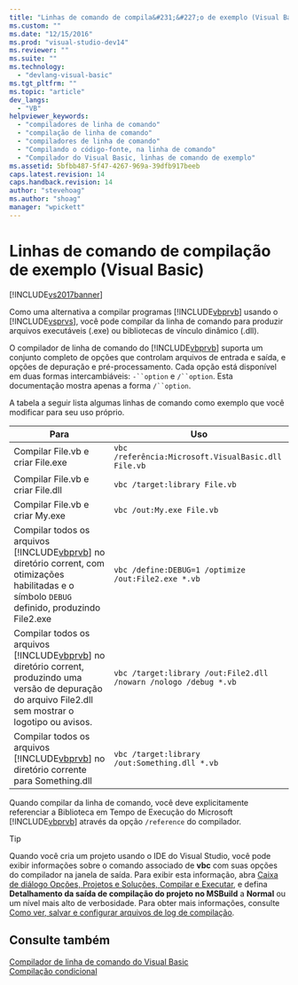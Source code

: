 ```yaml
---
title: "Linhas de comando de compila&#231;&#227;o de exemplo (Visual Basic) | Microsoft Docs"
ms.custom: ""
ms.date: "12/15/2016"
ms.prod: "visual-studio-dev14"
ms.reviewer: ""
ms.suite: ""
ms.technology: 
  - "devlang-visual-basic"
ms.tgt_pltfrm: ""
ms.topic: "article"
dev_langs: 
  - "VB"
helpviewer_keywords: 
  - "compiladores de linha de comando"
  - "compilação de linha de comando"
  - "compiladores de linha de comando"
  - "Compilando o código-fonte, na linha de comando"
  - "Compilador do Visual Basic, linhas de comando de exemplo"
ms.assetid: 5bfbb487-5f47-4267-969a-39dfb917beeb
caps.latest.revision: 14
caps.handback.revision: 14
author: "stevehoag"
ms.author: "shoag"
manager: "wpickett"
---
```

# Linhas de comando de compila&#231;&#227;o de exemplo (Visual Basic)
[!INCLUDE[vs2017banner](../../../csharp/includes/vs2017banner.md)]

Como uma alternativa a compilar programas [!INCLUDE[vbprvb](../../../csharp/programming-guide/concepts/linq/includes/vbprvb_md.md)] usando o [!INCLUDE[vsprvs](../../../csharp/includes/vsprvs_md.md)], você pode compilar da linha de comando para produzir arquivos executáveis \(.exe\) ou bibliotecas de vínculo dinâmico \(.dll\).  
  
 O compilador de linha de comando do [!INCLUDE[vbprvb](../../../csharp/programming-guide/concepts/linq/includes/vbprvb_md.md)] suporta um conjunto completo de opções que controlam arquivos de entrada e saída, e opções de depuração e pré\-processamento.  Cada opção está disponível em duas formas intercambiáveis: `-``option` e `/``option`.  Esta documentação mostra apenas a forma `/``option`.  
  
 A tabela a seguir lista algumas linhas de comando como exemplo que você modificar para seu uso próprio.  
  
|Para|Uso|  
|----------|---------|  
|Compilar File.vb e criar File.exe|`vbc /referência:Microsoft.VisualBasic.dll File.vb`|  
|Compilar File.vb e criar File.dll|`vbc /target:library File.vb`|  
|Compilar File.vb e criar My.exe|`vbc /out:My.exe File.vb`|  
|Compilar todos os arquivos [!INCLUDE[vbprvb](../../../csharp/programming-guide/concepts/linq/includes/vbprvb_md.md)] no diretório corrent, com otimizações habilitadas e o símbolo `DEBUG` definido, produzindo File2.exe|`vbc /define:DEBUG=1 /optimize /out:File2.exe *.vb`|  
|Compilar todos os arquivos [!INCLUDE[vbprvb](../../../csharp/programming-guide/concepts/linq/includes/vbprvb_md.md)] no diretório corrent, produzindo uma versão de depuração do arquivo File2.dll sem mostrar o logotipo ou avisos.|`vbc /target:library /out:File2.dll /nowarn /nologo /debug *.vb`|  
|Compilar todos os arquivos [!INCLUDE[vbprvb](../../../csharp/programming-guide/concepts/linq/includes/vbprvb_md.md)] no diretório corrente para Something.dll|`vbc /target:library /out:Something.dll *.vb`|  
  
 Quando compilar da linha de comando, você deve explicitamente referenciar a Biblioteca em Tempo de Execução do Microsoft [!INCLUDE[vbprvb](../../../csharp/programming-guide/concepts/linq/includes/vbprvb_md.md)] através da opção `/reference` do compilador.  
  
> [!TIP]
>  Quando você cria um projeto usando o IDE do Visual Studio, você pode exibir informações sobre o comando associado de **vbc** com suas opções do compilador na janela de saída.  Para exibir esta informação, abra [Caixa de diálogo Opções, Projetos e Soluções, Compilar e Executar](/visual-studio/ide/reference/options-dialog-box-projects-and-solutions-build-and-run), e defina **Detalhamento da saída de compilação do projeto no MSBuild** a **Normal** ou um nível mais alto de verbosidade.  Para obter mais informações, consulte [Como ver, salvar e configurar arquivos de log de compilação](../Topic/How%20to:%20View,%20Save,%20and%20Configure%20Build%20Log%20Files.md).  
  
## Consulte também  
 [Compilador de linha de comando do Visual Basic](../../../visual-basic/reference/command-line-compiler/index.md)   
 [Compilação condicional](../../../visual-basic/programming-guide/program-structure/conditional-compilation.md)